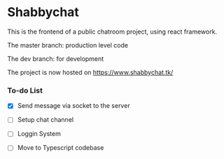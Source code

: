 # Shabbychat

This is the frontend of a public chatroom project, using react framework.


The master branch: production level code

The dev branch: for development

The project is now hosted on https://www.shabbychat.tk/

### To-do List

- [X] Send message via socket to the server
- [ ] Setup chat channel
- [ ] Loggin System
- [ ] Move to Typescript codebase


